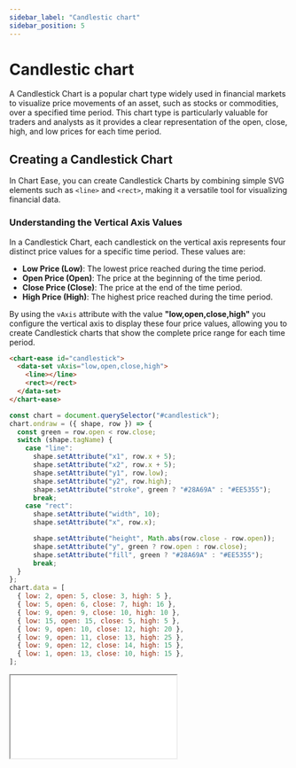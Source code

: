 ```yaml
---
sidebar_label: "Candlestic chart"
sidebar_position: 5
---
```


# Candlestic chart

A Candlestick Chart is a popular chart type widely used in financial markets to visualize price movements of an asset, such as stocks or commodities, over a specified time period. This chart type is particularly valuable for traders and analysts as it provides a clear representation of the open, close, high, and low prices for each time period.

## Creating a Candlestick Chart

In Chart Ease, you can create Candlestick Charts by combining simple SVG elements such as `<line>` and `<rect>`, making it a versatile tool for visualizing financial data.

### Understanding the Vertical Axis Values

In a Candlestick Chart, each candlestick on the vertical axis represents four distinct price values for a specific time period. These values are:

- **Low Price (Low)**: The lowest price reached during the time period.
- **Open Price (Open)**: The price at the beginning of the time period.
- **Close Price (Close)**: The price at the end of the time period.
- **High Price (High)**: The highest price reached during the time period.

By using the `vAxis` attribute with the value **"low,open,close,high"** you configure the vertical axis to display these four price values, allowing you to create Candlestick charts that show the complete price range for each time period.

```html
<chart-ease id="candlestick">
  <data-set vAxis="low,open,close,high">
    <line></line>
    <rect></rect>
  </data-set>
</chart-ease>
```

```javascript
const chart = document.querySelector("#candlestick");
chart.ondraw = ({ shape, row }) => {
  const green = row.open < row.close;
  switch (shape.tagName) {
    case "line":
      shape.setAttribute("x1", row.x + 5);
      shape.setAttribute("x2", row.x + 5);
      shape.setAttribute("y1", row.low);
      shape.setAttribute("y2", row.high);
      shape.setAttribute("stroke", green ? "#28A69A" : "#EE5355");
      break;
    case "rect":
      shape.setAttribute("width", 10);
      shape.setAttribute("x", row.x);

      shape.setAttribute("height", Math.abs(row.close - row.open));
      shape.setAttribute("y", green ? row.open : row.close);
      shape.setAttribute("fill", green ? "#28A69A" : "#EE5355");
      break;
  }
};
chart.data = [
  { low: 2, open: 5, close: 3, high: 5 },
  { low: 5, open: 6, close: 7, high: 16 },
  { low: 9, open: 9, close: 10, high: 10 },
  { low: 15, open: 15, close: 5, high: 5 },
  { low: 9, open: 10, close: 12, high: 20 },
  { low: 9, open: 11, close: 13, high: 25 },
  { low: 9, open: 12, close: 14, high: 15 },
  { low: 1, open: 13, close: 10, high: 15 },
];
```

<iframe src="/samples/chart-types/candlestick.html" style={{ width: '250px', height: '250px' }}></iframe>
